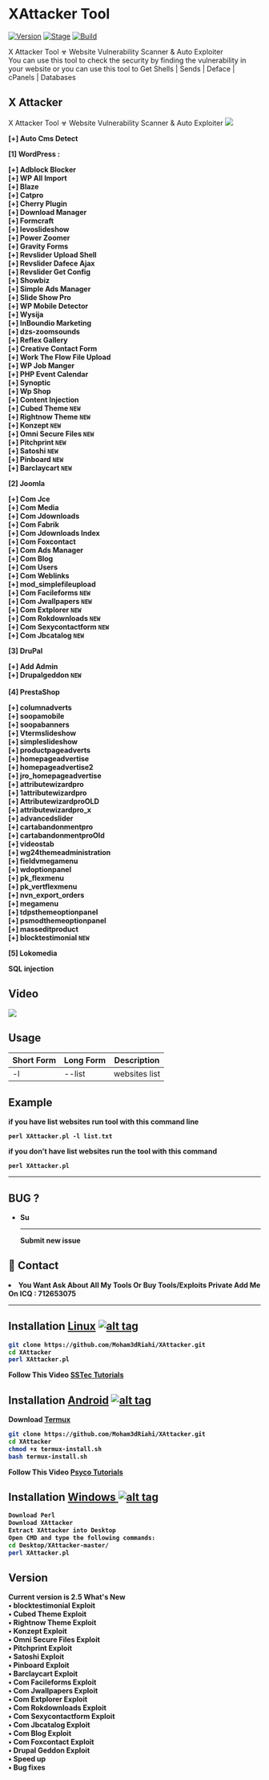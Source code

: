 <h1>XAttacker Tool</h1>
<p><a href="https://github.com/Moham3dRiahi/XAttacker"><img src="https://img.shields.io/badge/XAttacker-2.5-brightgreen.svg" alt="Version" data-canonical-src="https://img.shields.io/badge/XAttacker-2.5-brightgreen.svg?maxAge=259200" style="max-width:100%;"></a>
<a href="https://github.com/Moham3dRiahi/XAttacker"><img src="https://img.shields.io/badge/Release-Stable-orange.svg" alt="Stage" data-canonical-src="https://img.shields.io/badge/Release-Stable-orange.svg" style="max-width:100%;"></a>
<a href="https://github.com/Moham3dRiahi/XAttacker"><img src="https://img.shields.io/badge/Supported%20OS-Linux%2FWindows-brightgreengreen.svg" alt="Build" data-canonical-src="https://img.shields.io/badge/Supported%20OS-Linux%2FWindows-brightgreengreen.svg" style="max-width:100%;"></a></p>
<p>X Attacker Tool ☣ Website Vulnerability Scanner & Auto Exploiter<br>You can use this tool to check the security by finding the vulnerability in your website or you can use this tool to Get Shells | Sends | Deface | cPanels | Databases</p>

<h2>X Attacker</h2>

X Attacker Tool ☣ Website Vulnerability Scanner & Auto Exploiter
<img src="https://i.imgur.com/DxZyQit.jpg" data-canonical-src="https://i.imgur.com/DxZyQit.jpg" style="max-width:100%;">

<b>[+] Auto Cms Detect<b>

<b>[1] WordPress :<b><br>

[+] Adblock Blocker  <br>
[+] WP All Import <br>
[+] Blaze <br>
[+] Catpro <br>
[+] Cherry Plugin  
[+] Download Manager  
[+] Formcraft 
<br>[+] levoslideshow 
<br>[+] Power Zoomer  
[+] Gravity Forms  
[+] Revslider Upload Shell  
[+] Revslider Dafece Ajax  
[+] Revslider Get Config  
[+] Showbiz  
[+] Simple Ads Manager  
[+] Slide Show Pro  
[+] WP Mobile Detector  
[+] Wysija  
[+] InBoundio Marketing  
[+] dzs-zoomsounds  
[+] Reflex Gallery  
[+] Creative Contact Form  
[+] Work The Flow File Upload  
[+] WP Job Manger  
[+] PHP Event Calendar  
[+] Synoptic  
[+] Wp Shop  
[+] Content Injection 
<br>[+] Cubed Theme  `NEW`
<br>[+] Rightnow Theme  `NEW`
<br>[+] Konzept  `NEW`
<br>[+] Omni Secure Files  `NEW`
<br>[+] Pitchprint  `NEW`
<br>[+] Satoshi  `NEW`
<br>[+] Pinboard  `NEW`
<br>[+] Barclaycart  `NEW`

<b>[2] Joomla<br>

[+] Com Jce  
[+] Com Media  
[+] Com Jdownloads  
[+] Com Fabrik  
[+] Com Jdownloads Index  
[+] Com Foxcontact  
[+] Com Ads Manager  
[+] Com Blog  
[+] Com Users  
[+] Com Weblinks<br>
[+] mod_simplefileupload 
<br>[+] Com Facileforms  `NEW`
<br>[+] Com Jwallpapers `NEW`
<br>[+] Com Extplorer `NEW`
<br>[+] Com Rokdownloads `NEW`
<br>[+] Com Sexycontactform `NEW`
<br>[+] Com Jbcatalog `NEW`

<b>[3] DruPal<br> 

[+] Add Admin
<br>[+] Drupalgeddon `NEW`<br><br>
[4] PrestaShop<br>

[+] columnadverts  
[+] soopamobile  
[+] soopabanners  
[+] Vtermslideshow  
[+] simpleslideshow  
[+] productpageadverts  
[+] homepageadvertise  
[+] homepageadvertise2  
[+] jro_homepageadvertise  
[+] attributewizardpro  
[+] 1attributewizardpro  
[+] AttributewizardproOLD  
[+] attributewizardpro_x  
[+] advancedslider  
[+] cartabandonmentpro  
[+] cartabandonmentproOld  
[+] videostab  
[+] wg24themeadministration  
[+] fieldvmegamenu  
[+] wdoptionpanel  
[+] pk_flexmenu  
[+] pk_vertflexmenu  
[+] nvn_export_orders  
[+] megamenu  
[+] tdpsthemeoptionpanel  
[+] psmodthemeoptionpanel  
[+] masseditproduct
<br>[+] blocktestimonial `NEW`<br>

<b>[5] Lokomedia<br>

SQL injection

<h2>Video</h2>
<a href="https://www.youtube.com/watch?v=EgqTsrWt2VU"><img src="https://i.imgur.com/5B96biH.png" style="max-width:100%;"></a>

<h2>Usage</h2>

<table>
<thead>
<tr>
<th>Short Form</th>
<th>Long Form</th>
<th>Description</th>
</tr>
</thead>
<tbody>
<tr>
<td>-l</td>
<td>--list</td>
<td>websites list</td>
</tr>
</tbody></table>
<h2>Example</h2>
<p>if you have list websites run tool with this command line<p>
<code>perl XAttacker.pl -l list.txt</code>
<p>if you don't have list websites run the tool with this command<p>
<code>perl XAttacker.pl</code>

<hr>
<h2>BUG ?</h2>
<ul>
<li>Su<hr>Submit new issue</li></ul>
<h2>📧 Contact</h2>
<li>You Want Ask About All My Tools Or Buy Tools/Exploits Private Add Me On ICQ : 712653075</li>
<hr>

## Installation [Linux](https://wikipedia.org/wiki/Linux) [![alt tag](http://icons.iconarchive.com/icons/dakirby309/simply-styled/32/OS-Linux-icon.png)](https://fr.wikipedia.org/wiki/Linux)

```bash
git clone https://github.com/Moham3dRiahi/XAttacker.git
cd XAttacker
perl XAttacker.pl
```

Follow This Video [SSTec Tutorials](https://www.youtube.com/watch?v=ckHIm4-_Zbs)

## Installation [Android](https://wikipedia.org/wiki/Android) [![alt tag](https://cdn1.iconfinder.com/data/icons/logotypes/32/android-32.png)](https://fr.wikipedia.org/wiki/Android)

Download [Termux](https://play.google.com/store/apps/details?id=com.termux)

```bash
git clone https://github.com/Moham3dRiahi/XAttacker.git
cd XAttacker
chmod +x termux-install.sh
bash termux-install.sh
```

Follow This Video [Psyco Tutorials](https://www.youtube.com/watch?v=3QezrdBW1D8)

## Installation [Windows ](https://wikipedia.org/wiki/Microsoft_Windows)[![alt tag](http://icons.iconarchive.com/icons/tatice/cristal-intense/32/Windows-icon.png)](https://fr.wikipedia.org/wiki/Microsoft_Windows)
```bash
Download Perl
Download XAttacker
Extract XAttacker into Desktop
Open CMD and type the following commands:
cd Desktop/XAttacker-master/
perl XAttacker.pl
```
<h2>Version</h2>
<strong>Current version is 2.5</strong>
<strong>What's New </strong>
<br>• blocktestimonial Exploit
<br>• Cubed Theme Exploit
<br>• Rightnow Theme Exploit
<br>• Konzept Exploit
<br>• Omni Secure Files Exploit
<br>• Pitchprint Exploit
<br>• Satoshi Exploit
<br>• Pinboard Exploit
<br>• Barclaycart Exploit
<br>• Com Facileforms Exploit
<br>• Com Jwallpapers Exploit
<br>• Com Extplorer Exploit
<br>• Com Rokdownloads Exploit
<br>• Com Sexycontactform Exploit
<br>• Com Jbcatalog Exploit
<br>• Com Blog Exploit
<br>• Com Foxcontact Exploit
<br>• Drupal Geddon Exploit
<br>• Speed up
<br>• Bug fixes
